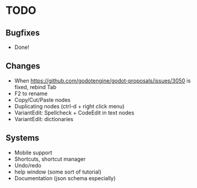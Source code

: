# TODO
## Bugfixes
- Done!
## Changes
- When https://github.com/godotengine/godot-proposals/issues/3050 is fixed, rebind Tab
- F2 to rename
- Copy/Cut/Paste nodes
- Duplicating nodes (ctrl-d + right click menu)
- VariantEdit: Spellcheck + CodeEdit in text nodes
- VariantEdit: dictionaries
## Systems
- Mobile support
- Shortcuts, shortcut manager
- Undo/redo
- help window (some sort of tutorial)
- Documentation (json schema especially)
